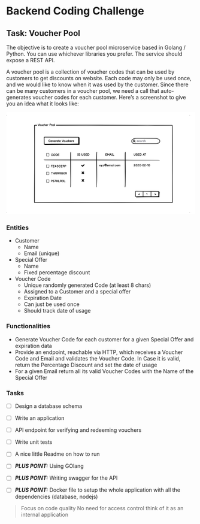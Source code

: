 # Backend Coding Challenge


## Task:  Voucher Pool
The objective is to create a voucher pool microservice based in Golang / Python. You can use whichever libraries you prefer. The service should expose a ​REST API​.

A voucher pool is a collection of voucher codes that can be used by customers to get discounts on website. Each code may only be used once, and we would like to know when it was used by the customer. Since there can be many customers in a voucher pool, we need a call that auto-generates voucher codes for each customer. Here’s a screenshot to give you an idea what it looks like:

![Voucher Pool](Voucher-Pool.png)

### Entities
* Customer
	*	Name
	*	Email (unique)
*	Special Offer
	*	Name
	*	Fixed percentage discount
*	Voucher Code
	*	Unique randomly generated Code (at least 8 chars)
	*	Assigned to a Customer and a special offer
	*	Expiration Date
	*	Can just be used once
	*	Should track date of usage

### Functionalities
* Generate Voucher Code for each customer for a given Special Offer and expiration data
* Provide an endpoint, reachable via HTTP, which receives a Voucher Code and Email and
validates the Voucher Code. In Case it is valid, return the Percentage Discount and set the
date of usage
* For a given Email return all its valid Voucher Codes with the Name of the Special Offer

### Tasks
* [ ] Design a database schema
* [ ] Write an application
* [ ] API endpoint for verifying and redeeming vouchers
* [ ] Write unit tests
* [ ] A nice little Readme on how to run
* [ ] ***PLUS POINT:*** Using GOlang
* [ ] ***PLUS POINT:*** Writing swagger for the API
* [ ] ***PLUS POINT:*** Docker file to setup the whole application with all the dependencies (database, nodejs)


>  Focus on code quality
> No need for access control think of it as an internal application
